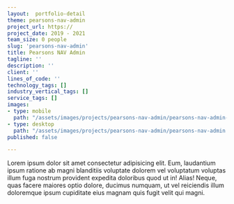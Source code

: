 ```yaml
---
layout:  portfolio-detail
theme: pearsons-nav-admin
project_url: https://
project_date: 2019 - 2021
team_size: 0 people
slug: 'pearsons-nav-admin'
title: Pearsons NAV Admin
tagline: ''
description: ''
client: ''
lines_of_code: ''
technology_tags: []
industry_vertical_tags: []
service_tags: []
images:
- type: mobile
  path: "/assets/images/projects/pearsons-nav-admin/pearsons-nav-admin-mobile.jpg"
- type: desktop
  path: "/assets/images/projects/pearsons-nav-admin/pearsons-nav-admin.jpg"
published: false

---
```

Lorem ipsum dolor sit amet consectetur adipisicing elit. Eum, laudantium ipsum ratione ab magni blanditiis voluptate dolorem vel voluptatum voluptas illum fuga nostrum provident expedita doloribus quod ut in! Alias! Neque, quas facere maiores optio dolore, ducimus numquam, ut vel reiciendis illum doloremque ipsum cupiditate eius magnam quis fugit velit qui magni.